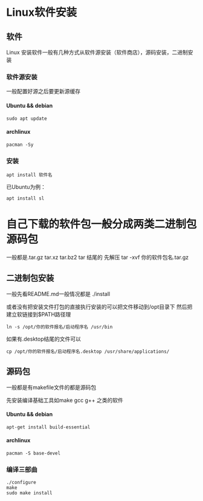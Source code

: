 Linux软件安装
==========

## 软件
Linux 安装软件一般有几种方式从软件源安装（软件商店），源码安装，二进制安装

### 软件源安装
一般配置好源之后要更新源缓存
#### Ubuntu && debian

    sudo apt update

#### archlinux

    pacman -Sy

### 安装

    apt install 软件名

已Ubuntu为例：

    apt install sl

# 自己下载的软件包一般分成两类二进制包 源码包
一般都是.tar.gz tar.xz tar.bz2 tar 结尾的
先解压
    tar -xvf 你的软件包名.tar.gz

## 二进制包安装
一般先看README.md一般情况都是
    ./install

或者没有把安装文件打包的直接执行安装的可以把文件移动到/opt目录下
然后把建立软链接到$PATH路径理

    ln -s /opt/你的软件报名/启动程序名 /usr/bin

如果有.desktop结尾的文件可以

    cp /opt/你的软件报名/启动程序名.desktop /usr/share/applications/

## 源码包
一般都是有makefile文件的都是源码包

先安装编译基础工具如make gcc g++ 之类的软件
#### Ubuntu && debian
    apt-get install build-essential

#### archlinux
    pacman -S base-devel

### 编译三部曲
    ./configure
    make
    sudo make install
